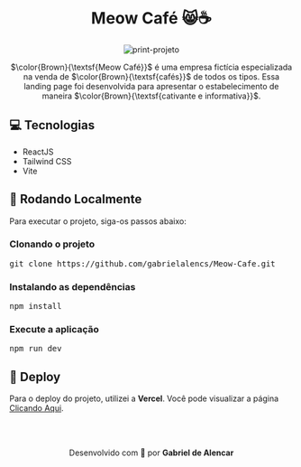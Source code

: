 <div align="center">
  <h1>Meow Café 😸☕</h1>
  
  ![print-projeto](https://github.com/user-attachments/assets/d28d496f-9233-452e-8c3d-ddb6221020a3)
  <p>$\color{Brown}{\textsf{Meow Café}}$   é uma empresa fictícia especializada na venda de $\color{Brown}{\textsf{cafés}}$ de todos os tipos. Essa landing page foi desenvolvida para apresentar o estabelecimento de maneira $\color{Brown}{\textsf{cativante e informativa}}$.</p>
</div>

<h2>💻 Tecnologias</h2>
<ul>
  <li>ReactJS</li>
  <li>Tailwind CSS</li>
  <li>Vite</li>
</ul>

<h2>🚀 Rodando Localmente</h2>
<p>Para executar o projeto, siga-os passos abaixo:</p>

<h3>Clonando o projeto</h3>
<pre>git clone https://github.com/gabrielalencs/Meow-Cafe.git</pre>

<h3>Instalando as dependências</h3>
<pre>npm install</pre>

<h3>Execute a aplicação</h3>
<pre>npm run dev</pre>

<h2>🎯 Deploy</h2>
<p>Para o deploy do projeto, utilizei a <b>Vercel</b>. Você pode visualizar a página <a href="https://meow-cafe-company.vercel.app/">Clicando Aqui</a>.</p>

<br>
<br>

<div align="center">
  <p>Desenvolvido com 🤎 por <b>Gabriel de Alencar</b></p>
</div>
